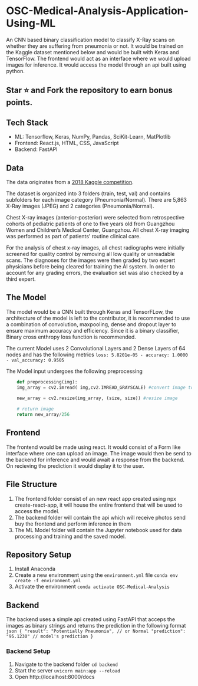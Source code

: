 # OSC-Medical-Analysis-Application-Using-ML

An CNN based binary classification model to classify X-Ray scans on whether they are suffering from pneumonia or not. It would be trained on the Kaggle dataset mentioned below and would be built with Keras and TensorFlow. The frontend would act as an interface where we would upload images for inference. It would access the model through an api built using python.

## Star ⭐ and Fork the repository to earn bonus points.

## Tech Stack

- ML: Tensorflow, Keras, NumPy, Pandas, SciKit-Learn, MatPlotlib
- Frontend: React.js, HTML, CSS, JavaScript
- Backend: FastAPI

## Data

The data originates from a [2018 Kaggle competition](https://www.kaggle.com/datasets/paultimothymooney/chest-xray-pneumonia).

The dataset is organized into 3 folders (train, test, val) and contains subfolders for each image category (Pneumonia/Normal). There are 5,863 X-Ray images (JPEG) and 2 categories (Pneumonia/Normal).

Chest X-ray images (anterior-posterior) were selected from retrospective cohorts of pediatric patients of one to five years old from Guangzhou Women and Children’s Medical Center, Guangzhou. All chest X-ray imaging was performed as part of patients’ routine clinical care.

For the analysis of chest x-ray images, all chest radiographs were initially screened for quality control by removing all low quality or unreadable scans. The diagnoses for the images were then graded by two expert physicians before being cleared for training the AI system. In order to account for any grading errors, the evaluation set was also checked by a third expert.

## The Model

The model would be a CNN built through Keras and TensorFLow, the architecture of the model is left to the contributor, it is recommended to use a combination of convolution, maxpooling, dense and dropout layer to ensure maximum accuracy and efficiency. Since it is a binary classifier, Binary cross enthropy loss function is recommended.

The current Model uses 2 Convolutional Layers and 2 Dense Layers of 64 nodes and has the following metrics
    `loss: 5.8201e-05 - accuracy: 1.0000 - val_accuracy: 0.9505`

The Model input undergoes the following preprocessing
```python
    def preprocessing(img):
    img_array = cv2.imread( img,cv2.IMREAD_GRAYSCALE) #convert image to grayscale
    
    new_array = cv2.resize(img_array, (size, size)) #resize image

    # return image 
    return new_array/256
```
## Frontend

The frontend would be made using react. It would consist of a Form like interface where one can upload an image. The image would then be send to the backend for inference and would await a response from the backend. On recieving the prediction it would display it to the user.

## File Structure

1. The frontend folder consist of an new react app created using npx create-react-app, it will house the entire frontend that will be used to access the model.
2. The backend folder will contain the api which will receive photos send buy the frontend and perform inference in them
3. The ML Model folder will contain the Jupyter notebook used for data processing and training and the saved model.

## Repository Setup
1. Install Anaconda
2. Create a new environment using the `environment.yml` file
    `conda env create -f environment.yml`
3. Activate the environment
    `conda activate OSC-Medical-Analysis`

## Backend
The backend uses a simple api created using FastAPI that acceps the images as binary strings and returns the prediction in the following format
    ```json
    {
        "result": "Potentially Pneumonia", // or Normal
        "prediction": "95.1230" // model's prediction
    }
    ```

### Backend Setup
1. Navigate to the backend folder
    `cd backend`
2. Start the server
    `uvicorn main:app --reload`
3. Open http://localhost:8000/docs
